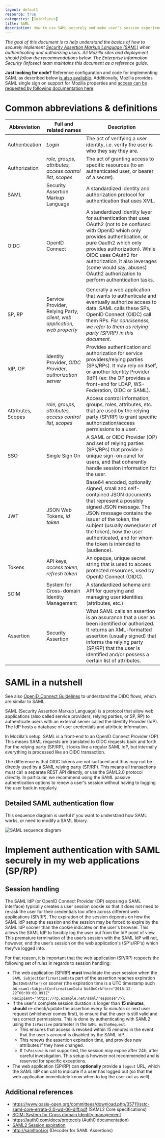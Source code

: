 ```yaml
---
layout: default
resource: true
categories: [Guidelines]
title: SAML
description: How to use SAML securely and make user’s session experience better
---
```


*The goal of this document is to help understand the basics of how to securely implement [Security Assertion Markup Language (SAML)](https://en.wikipedia.org/wiki/SAML) when authenticating and authorizing users.
All Mozilla sites and deployment should follow the recommendations below.
The Enterprise Information Security (Infosec) team maintains this document as a reference guide.*

**Just looking for code?** Reference configuration and code for implementing SAML as described below [is also available](https://github.com/mozilla-iam/testrp.security.allizom.org).
Additionally, Mozilla provides SAML single sign on support for Mozilla properties and [access can be requested by following documentation here](https://mana.mozilla.org/wiki/display/SECURITY/SSO+Request+Form)


# Common abbreviations & definitions

| Abbreviation       | Full and related names                                                   | Description                                                                                                                                                                                                                                                                                                                         |
|--------------------|--------------------------------------------------------------------------|-------------------------------------------------------------------------------------------------------------------------------------------------------------------------------------------------------------------------------------------------------------------------------------------------------------------------------------|
| Authentication     | *Login*                                                                  | The act of verifying a user identity, i.e. verify the user is who they say they are.                                                                                                                                                                                                                                                |
| Authorization      | *role, groups, attributes, access control list, scopes*                  | The act of granting access to specific resources (to an authenticated user, or bearer of a secret).                                                                                                                                                                                                                                 |
| SAML               | Security Assertion Markup Language                                       | A standardized identity and authorization protocol for authentication that uses XML.                                                                                                                                                                                                                                                |
| OIDC               | OpenID Connect                                                           | A standardized identity layer for authentication that uses OAuth2 (not to be confused with OpenID which only provides authentication, or pure Oauth2 which only provides authorization). While OIDC uses OAuth2 for authorization, it also leverages (some would say, abuses) OAuth2 authorization to perform authentication tasks. |
||
| SP, RP             | Service Provider, Relying Party, *client, web application, web property* | Generally a web application that wants to authenticate and eventually authorize access to data. SAML calls these SPs, OpenID Connect (OIDC) call them RPs. *For conciseness, we refer to them as relying party (SP/RP) in this document*.                                                                                           |
| IdP, OP            | Identity Provider, *OIDC Provider, authorization server*                 | Provides authentication and authorization for service providers/relying parties (SPs/RPs). It may rely on itself, or another Identity Provider (IdP) (ex: the OP provides a front-end for LDAP, WS-Federation, OIDC or SAML).                                                                                                       |
| Attributes, Scopes | *role, groups, attributes, access control list, scopes*                  | Access control information, groups, roles, attributes, etc. that are used by the relying party (SP/RP) to grant specific authorization/access permissions to a user.                                                                                                                                                                |
| SSO                | Single Sign On                                                           | A SAML or OIDC Provider (OP) and set of relying parties (SPs/RPs) that provide a unique sign-on panel for users, and that coherently handle session information for the user.                                                                                                                                                       |
| JWT                | JSON Web Tokens, *id token*                                              | Base64 encoded, optionally signed, small and self-contained JSON documents that represent a possibly signed JSON message. The JSON message contains the issuer of the token, the subject (usually owner/user of the token), how the user authenticated, and for whom the token is intended to (audience).                           |
| Tokens             | API keys, *access token*, *refresh token*                                | An opaque, unique secret string that is used to access protected resources, used by OpenID Connect (OIDC).                                                                                                                                                                                                                          |
| SCIM               | System for Cross-domain Identity Management                              | A standardized schema and API for querying and managing user identities (attributes, etc.)                                                                                                                                                                                                                                          |
| Assertion          | Security Assertion                                                       | What SAML calls an assertion is an assurance that a user as been identified or authorized. It returns an XML-formatted assertion (usually signed) that informs the relying party (SP/RP) that the user is identified and/or possess a certain list of attributes.                                                                   |

# SAML in a nutshell

See also [OpenID\_Connect Guidelines](openid_connect) to understand the OIDC flows, which are similar to SAML.

SAML (Security Assertion Markup Language) is a protocol that allow web applications (also called service providers, relying parties, or SP, RP) to authenticate users with an external server called the Identity Provider (IdP). The IdP hosts a database of user credentials and attribute information.

In Mozilla's setup, SAML is a front-end to an OpenID Connect Provider (OP). This means SAML requests are translated to OIDC requests back and forth. For the relying party (SP/RP), it looks like a regular SAML IdP, but internally everything is processed like an OIDC transaction.

The difference is that OIDC tokens are not surfaced and thus may not be directly used by a SAML relying party (SP/RP). This means all transactions must call a separate REST API directly, or use the SAML2.0 protocol directly. In particular, we recommend using the SAML passive authentication options to renew a user's session without having to logging the user back in regularly.

## Detailed SAML authentication flow

This sequence diagram is useful if you want to understand how SAML works, or need to modify a SAML library.

![SAML sequence diagram](/assets/images/SAML_sequence_diagram.png)

# Implement authentication with SAML securely in my web applications (SP/RP)

## Session handling

The SAML IdP (or OpenID Connect Provider (OP) exposing a SAML interface) typically creates a user session cookie so that it does not need to re-ask the user for their credentials too often across different web applications (SP/RP). The expiration of the session depends on how the SAML IdP setup the session and the session may be forced to expire by the SAML IdP sooner than the cookie indicates on the user's browser. This allows the SAML IdP to forcibly log the user out from the IdP point of view. This premature termination of the user’s session with the SAML IdP will not, however, end the user’s session on the web application's (SP's/RP's) which they’ve logged into.

For that reason, it is important that the web application (SP/RP) respects the following set of rules in regards to session handling:

-   The web application (SP/RP) **must** invalidate the user session when the `SAML SubjectConfirmationData` part of the assertion reaches expiration (`NotOnOrAfter`) or sooner (the expiration time is a UTC timestamp such as `<saml:SubjectConfirmationData NotOnOrAfter="2016-12-22T00:09:09.891Z" Recipient="https://rp.example.net/saml/response"/>`).
-   If the user's complete session duration is longer than **15 minutes**, **should** re-check/update the assertion every *15 minutes* or next user request (whichever comes first), to ensure that the user is still valid and has correct permissions. This is done by authenticating with SAML2 using the `IsPassive` parameter in the `SAML AuthnRequest`.
    -   This ensures that access is revoked within *15 minutes* in the event that the user's account is disabled by the SAML IdP.
    -   This renews the assertion expiration time, and provides new attributes if they have changed.
    -   If `IsPassive` is not supported, the session may expire after 24h, after careful investigation. This setup is however not recommended and is reserved for specific exceptions.
-   The web application (SP/RP) can **optionally** provide a `logout` URL, which the SAML IdP can call to indicate if a user has logged out (so that the web application immediately know when to log the user out as well).

## Additional references

-   <https://www.oasis-open.org/committees/download.php/35711/sstc-saml-core-errata-2.0-wd-06-diff.pdf> (SAML2 Core specifications)
-   [SCIM: System for Cross domain Identity management](http://www.simplecloud.info/)
-   <https://auth0.com/docs/protocols> (Auth0 documentation)
-   [SAML2 Session expiration](https://stackoverflow.com/questions/29508906/notonorafter-in-subjectconfirmationdata-and-conditions-and-sessionnotonorafter)
-   <http://samltool.io/> (Decoder for SAML Assertions)
